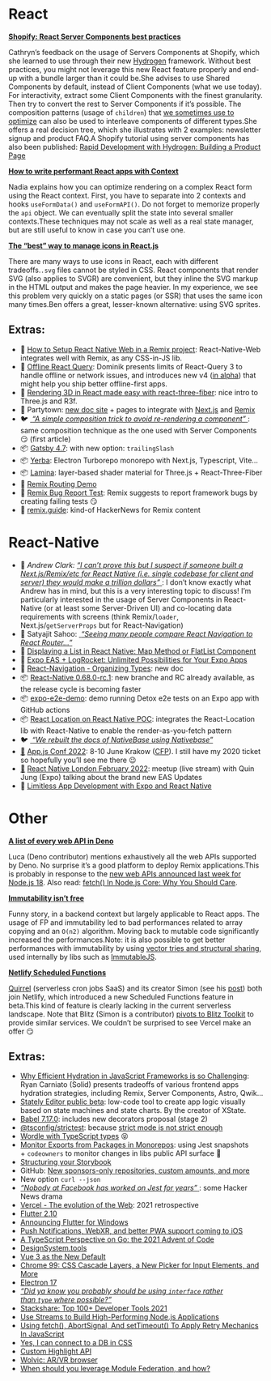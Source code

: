 # React 

[**Shopify: React Server Components best practices**](https://shopify.engineering/react-server-components-best-practices-hydrogen?utm_campaign=thisweekinreact&utm_medium=email&utm_source=Revue%20newsletter)

Cathryn’s feedback on the usage of Servers Components at Shopify, which she learned to use through their new [Hydrogen](https://hydrogen.shopify.dev/?utm_campaign=thisweekinreact&utm_medium=email&utm_source=Revue%20newsletter) framework. Without best practices, you might not leverage this new React feature properly and end-up with a bundle larger than it could be.She advises to use Shared Components by default, instead of Client Components (what we use today). For interactivity, extract some Client Components with the finest granularity. Then try to convert the rest to Server Components if it’s possible. The composition patterns (usage of `children`) that [we sometimes use to optimize](https://twitter.com/sebmarkbage/status/1096115287781400576?utm_campaign=thisweekinreact&utm_medium=email&utm_source=Revue%20newsletter) can also be used to interleave components of different types.She offers a real decision tree, which she illustrates with 2 examples: newsletter signup and product FAQ.A Shopify tutorial using server components has also been published: [Rapid Development with Hydrogen: Building a Product Page](https://shopify.engineering/rapid-development-hydrogen-building-product-page?utm_campaign=thisweekinreact&utm_medium=email&utm_source=Revue%20newsletter)

[**How to write performant React apps with Context**](https://www.developerway.com/posts/how-to-write-performant-react-apps-with-context?utm_campaign=thisweekinreact&utm_medium=email&utm_source=Revue%20newsletter)

Nadia explains how you can optimize rendering on a complex React form using the React context. First, you have to separate into 2 contexts and hooks `useFormData()` and `useFormAPI()`. Do not forget to memorize properly the `api` object. We can eventually split the state into several smaller contexts.These techniques may not scale as well as a real state manager, but are still useful to know in case you can’t use one.

[**The “best” way to manage icons in React.js**](https://benadam.me/thoughts/react-svg-sprites/?utm_campaign=thisweekinreact&utm_medium=email&utm_source=Revue%20newsletter)

There are many ways to use icons in React, each with different tradeoffs.`.svg` files cannot be styled in CSS. React components that render SVG (also applies to SVGR) are convenient, but they inline the SVG markup in the HTML output and makes the page heavier. In my experience, we see this problem very quickly on a static pages (or SSR) that uses the same icon many times.Ben offers a great, lesser-known alternative: using SVG sprites.

## **Extras:**
-   📜 [How to Setup React Native Web in a Remix project](https://horus.dev/blog/react-native-web-remix-setup?utm_campaign=thisweekinreact&utm_medium=email&utm_source=Revue%20newsletter): React-Native-Web integrates well with Remix, as any CSS-in-JS lib.
-   📜 [Offline React Query](https://tkdodo.eu/blog/offline-react-query?utm_campaign=thisweekinreact&utm_medium=email&utm_source=Revue%20newsletter): Dominik presents limits of React-Query 3 to handle offline or network issues, and introduces new v4 ([in alpha](https://github.com/tannerlinsley/react-query/releases?utm_campaign=thisweekinreact&utm_medium=email&utm_source=Revue%20newsletter)) that might help you ship better offline-first apps.
-   📜 [Rendering 3D in React made easy with react-three-fiber](https://tsh.io/blog/react-three-fiber/?utm_campaign=thisweekinreact&utm_medium=email&utm_source=Revue%20newsletter): nice intro to Three.js and R3f.
-   📖 Partytown: [new doc site](https://partytown.builder.io/?utm_campaign=thisweekinreact&utm_medium=email&utm_source=Revue%20newsletter) + pages to integrate with [Next.js](https://partytown.builder.io/nextjs?utm_campaign=thisweekinreact&utm_medium=email&utm_source=Revue%20newsletter) and [Remix](https://partytown.builder.io/remix?utm_campaign=thisweekinreact&utm_medium=email&utm_source=Revue%20newsletter)
-   🐦 [ *“A simple composition trick to avoid re-rendering a component”* ](https://twitter.com/asidorenko_/status/1490017216942780418?utm_campaign=thisweekinreact&utm_medium=email&utm_source=Revue%20newsletter): same composition technique as the one used with Server Components 😏 (first article)
-   📦 [Gatsby 4.7](https://www.gatsbyjs.com/docs/reference/release-notes/v4.7/?utm_campaign=thisweekinreact&utm_medium=email&utm_source=Revue%20newsletter): with new option: `trailingSlash`
-   📦 [Yerba](https://github.com/TheoBr/yerba?utm_campaign=thisweekinreact&utm_medium=email&utm_source=Revue%20newsletter): Electron Turborepo monorepo with Next.js, Typescript, Vite…
-   📦 [Lamina](https://github.com/pmndrs/lamina?utm_campaign=thisweekinreact&utm_medium=email&utm_source=Revue%20newsletter): layer-based shader material for Three.js + React-Three-Fiber
-   🔗 [Remix Routing Demo](https://remix-routing-demo.netlify.app/?utm_campaign=thisweekinreact&utm_medium=email&utm_source=Revue%20newsletter)
-   🔗 [Remix Bug Report Test](https://twitter.com/remix_run/status/1488999703354085380?utm_campaign=thisweekinreact&utm_medium=email&utm_source=Revue%20newsletter): Remix suggests to report framework bugs by creating failing tests 😏
-   🔗 [remix.guide](https://remix.guide/?utm_campaign=thisweekinreact&utm_medium=email&utm_source=Revue%20newsletter): kind-of HackerNews for Remix content 

# React-Native 
-   🧵 *Andrew Clark:* [*“I can’t prove this but I suspect if someone built a Next.js/Remix/etc for React Native (i.e. single codebase for client and server) they would make a trillion dollars”* ](https://twitter.com/acdlite/status/1489755769876754434?s=20&t=oOXVNH5yTvK-4xcWrJM7Ig&utm_campaign=thisweekinreact&utm_medium=email&utm_source=Revue%20newsletter): I don’t know exactly what Andrew has in mind, but this is a very interesting topic to discuss! I’m particularly interested in the usage of Server Components in React-Native (or at least some Server-Driven UI) and co-locating data requirements with screens (think Remix/`loader`, Next.js/`getServerProps` but for React-Navigation)
-   🧵 Satyajit Sahoo: [ *“Seeing many people compare React Navigation to React Router…”*](https://twitter.com/satya164/status/1490279552882511878?utm_campaign=thisweekinreact&utm_medium=email&utm_source=Revue%20newsletter)
-   📜 [Displaying a List in React Native: Map Method or FlatList Component](https://blog.expo.dev/react-native-flatlist-made-easy-20fca51e0327?utm_campaign=thisweekinreact&utm_medium=email&utm_source=Revue%20newsletter)
-   📜 [Expo EAS + LogRocket: Unlimited Possibilities for Your Expo Apps](https://blog.expo.dev/eas-logrocket-unlimited-possibilities-for-your-expo-apps-d74cf1fbf1b5?utm_campaign=thisweekinreact&utm_medium=email&utm_source=Revue%20newsletter)
-   📖 [React-Navigation - Organizing Types](https://reactnavigation.org/docs/typescript/?utm_campaign=thisweekinreact&utm_medium=email&utm_source=Revue%20newsletter#organizing-types): new doc
-   📦 [React-Native 0.68.0-rc.1](https://github.com/facebook/react-native/releases/tag/v0.68.0-rc.1?utm_campaign=thisweekinreact&utm_medium=email&utm_source=Revue%20newsletter): new branche and RC already available, as the release cycle is becoming faster
-   📦 [expo-e2e-demo](https://github.com/calitb/expo-e2e-demo?utm_campaign=thisweekinreact&utm_medium=email&utm_source=Revue%20newsletter): demo running Detox e2e tests on an Expo app with GitHub actions
-   📦 [React Location on React Native POC](https://github.com/tom-sherman/ReactLocationNative?utm_campaign=thisweekinreact&utm_medium=email&utm_source=Revue%20newsletter): integrates the React-Location lib with React-Native to enable the render-as-you-fetch pattern
-   🐦 [ *“We rebuilt the docs of NativeBase using Nativebase”*](https://twitter.com/sanketsahu/status/1489588106194202627?utm_campaign=thisweekinreact&utm_medium=email&utm_source=Revue%20newsletter)
-   [👥](https://emojikeyboard.org/copy/Busts_in_Silhouette_Emoji_%F0%9F%91%A5?utm_campaign=thisweekinreact&utm_medium=email&utm_source=Revue%20newsletter) [App.js Conf 2022](https://blog.swmansion.com/app-js-conf-2022-4ad792c0a566?utm_campaign=thisweekinreact&utm_medium=email&utm_source=Revue%20newsletter): 8-10 June Krakow ([CFP](https://docs.google.com/forms/d/e/1FAIpQLScyrpH1Htd1A6oEKL6RDDMckjP7L_FmWljsAvVpu-pbLhQiJw/viewform?utm_campaign=thisweekinreact&utm_medium=email&utm_source=Revue%20newsletter)). I still have my 2020 ticket so hopefully you’ll see me there 😉
-   [👥](https://emojikeyboard.org/copy/Busts_in_Silhouette_Emoji_%F0%9F%91%A5?utm_campaign=thisweekinreact&utm_medium=email&utm_source=Revue%20newsletter) [React Native London February 2022](https://www.meetup.com/React-Native-London/events/283794909/?utm_campaign=thisweekinreact&utm_medium=email&utm_source=Revue%20newsletter): meetup (live stream) with Quin Jung (Expo) talking about the brand new EAS Updates
-   🎥 [Limitless App Development with Expo and React Native](https://www.youtube.com/watch?utm_campaign=thisweekinreact&utm_medium=email&utm_source=Revue%20newsletter&v=b5ZHPJU_FLQ) 

# Other 
[**A list of every web API in Deno**](https://deno.com/blog/every-web-api-in-deno?utm_campaign=thisweekinreact&utm_medium=email&utm_source=Revue%20newsletter)

Luca (Deno contributor) mentions exhaustively all the web APIs supported by Deno. No surprise it’s a good platform to deploy Remix applications.This is probably in response to the [new web APIs announced last week for Node.js 18](https://twitter.com/MylesBorins/status/1489024782205173760?utm_campaign=thisweekinreact&utm_medium=email&utm_source=Revue%20newsletter). Also read: [fetch() In Node.js Core: Why You Should Care](https://fusebit.io/blog/node-fetch/?utm_campaign=thisweekinreact&utm_medium=email&utm_source=Revue%20newsletter).

[**Immutability isn’t free**](https://swizec.com/blog/immutability-isnt-free/?utm_campaign=thisweekinreact&utm_medium=email&utm_source=Revue%20newsletter)

Funny story, in a backend context but largely applicable to React apps. The usage of FP and immutability led to bad performances related to array copying and an `O(n2)` algorithm. Moving back to mutable code significantly increased the performances.Note: it is also possible to get better performances with immutability by using [vector tries and structural sharing](https://hypirion.com/musings/understanding-persistent-vector-pt-1?utm_campaign=thisweekinreact&utm_medium=email&utm_source=Revue%20newsletter), used internally by libs such as [ImmutableJS](https://immutable-js.com/?utm_campaign=thisweekinreact&utm_medium=email&utm_source=Revue%20newsletter).

[**Netlify Scheduled Functions**](https://www.netlify.com/blog/quirrel-joins-netlify-and-scheduled-functions-launches-in-beta?utm_campaign=thisweekinreact&utm_medium=email&utm_source=Revue%20newsletter)

[Quirrel](https://quirrel.dev/?utm_campaign=thisweekinreact&utm_medium=email&utm_source=Revue%20newsletter) (serverless cron jobs SaaS) and its creator Simon (see his [post](https://simonknott.de/articles/netlify-acquires-quirrel?utm_campaign=thisweekinreact&utm_medium=email&utm_source=Revue%20newsletter)) both join Netlify, which introduced a new Scheduled Functions feature in beta.This kind of feature is clearly lacking in the current serverless landscape. Note that Blitz (Simon is a contributor) [pivots to Blitz Toolkit](https://github.com/blitz-js/blitz/discussions/3075?utm_campaign=thisweekinreact&utm_medium=email&utm_source=Revue%20newsletter) to provide similar services. We couldn’t be surprised to see Vercel make an offer 😏

## **Extras:**
-   [Why Efficient Hydration in JavaScript Frameworks is so Challenging](https://dev.to/this-is-learning/why-efficient-hydration-in-javascript-frameworks-is-so-challenging-1ca3?utm_campaign=thisweekinreact&utm_medium=email&utm_source=Revue%20newsletter): Ryan Carniato (Solid) presents tradeoffs of various frontend apps hydration strategies, including Remix, Server Components, Astro, Qwik…
-   [Stately Editor public beta](https://stately.ai/blog/stately-editor-public-beta?utm_campaign=thisweekinreact&utm_medium=email&utm_source=Revue%20newsletter): low-code tool to create app logic visually based on state machines and state charts. By the creator of XState.
-   [Babel 7.17.0](https://babeljs.io/blog/2022/02/02/7.17.0?utm_campaign=thisweekinreact&utm_medium=email&utm_source=Revue%20newsletter): includes new decorators proposal (stage 2)
-   [@tsconfig/strictest](https://www.npmjs.com/package/@tsconfig/strictest?utm_campaign=thisweekinreact&utm_medium=email&utm_source=Revue%20newsletter): because [strict mode is not strict enough](https://twitter.com/orta/status/1489489857198051328?utm_campaign=thisweekinreact&utm_medium=email&utm_source=Revue%20newsletter)
-   [Wordle with TypeScript types](https://twitter.com/orta/status/1490631626828746753?utm_campaign=thisweekinreact&utm_medium=email&utm_source=Revue%20newsletter) 😝
-   [Monitor Exports from Packages in Monorepos](https://kamranicus.com/monitor-exports-from-node-js-packages-in-monorepos/?utm_campaign=thisweekinreact&utm_medium=email&utm_source=Revue%20newsletter): using Jest snapshots + `codeowners` to monitor changes in libs public API surface 🤔
-   [Structuring your Storybook](https://storybook.js.org/blog/structuring-your-storybook/?utm_campaign=thisweekinreact&utm_medium=email&utm_source=Revue%20newsletter)
-   GitHub: [New sponsors-only repositories, custom amounts, and more](https://github.blog/2022-02-02-new-sponsors-only-repositories-custom-amounts-and-more/?utm_campaign=thisweekinreact&utm_medium=email&utm_source=Revue%20newsletter)
-   New option `curl --json`
-   [*“Nobody at Facebook has worked on Jest for years”* ](https://news.ycombinator.com/item?id=30168241&utm_campaign=thisweekinreact&utm_medium=email&utm_source=Revue%20newsletter): some Hacker News drama
-   [Vercel - The evolution of the Web](https://vercel.com/blog/how-the-web-evolves?utm_campaign=thisweekinreact&utm_medium=email&utm_source=Revue%20newsletter): 2021 retrospective
-   [Flutter 2.10](https://medium.com/flutter/whats-new-in-flutter-2-10-5aafb0314b12?utm_campaign=thisweekinreact&utm_medium=email&utm_source=Revue%20newsletter)
-   [Announcing Flutter for Windows](https://medium.com/flutter/announcing-flutter-for-windows-6979d0d01fed?utm_campaign=thisweekinreact&utm_medium=email&utm_source=Revue%20newsletter)
-   [Push Notifications, WebXR, and better PWA support coming to iOS](https://firt.dev/ios-15.4b/?utm_campaign=thisweekinreact&utm_medium=email&utm_source=Revue%20newsletter)
-   [A TypeScript Perspective on Go: the 2021 Advent of Code](https://effectivetypescript.com/2022/02/06/advent-of-code-2021-golang/?utm_campaign=thisweekinreact&utm_medium=email&utm_source=Revue%20newsletter)
-   [DesignSystem.tools](https://www.designsystem.tools/?utm_campaign=thisweekinreact&utm_medium=email&utm_source=Revue%20newsletter)
-   [Vue 3 as the New Default](https://twitter.com/vuejs/status/1490592213184573441?utm_campaign=thisweekinreact&utm_medium=email&utm_source=Revue%20newsletter)
-   [Chrome 99: CSS Cascade Layers, a New Picker for Input Elements, and More](https://blog.chromium.org/2022/02/chrome-99-css-cascade-layers-new-picker.html?utm_campaign=thisweekinreact&utm_medium=email&utm_source=Revue%20newsletter)
-   [Electron 17](https://www.electronjs.org/blog/electron-17-0?utm_campaign=thisweekinreact&utm_medium=email&utm_source=Revue%20newsletter)
-   [*“Did ya know you probably should be using `interface` rather than `type` where possible?”*](https://twitter.com/alexdotjs/status/1489766836912668672?utm_campaign=thisweekinreact&utm_medium=email&utm_source=Revue%20newsletter)
-   [Stackshare: Top 100+ Developer Tools 2021](https://stackshare.io/posts/top-developer-tools-2021?utm_campaign=thisweekinreact&utm_medium=email&utm_source=Revue%20newsletter)
-   [Use Streams to Build High-Performing Node.js Applications](https://blog.appsignal.com/2022/02/02/use-streams-to-build-high-performing-nodejs-applications.html?utm_campaign=thisweekinreact&utm_medium=email&utm_source=Revue%20newsletter)
-   [Using fetch(), AbortSignal, And setTimeout() To Apply Retry Mechanics In JavaScript](https://www.bennadel.com/blog/4200-using-fetch-abortsignal-and-settimeout-to-apply-retry-mechanics-in-javascript.htm?utm_campaign=thisweekinreact&utm_medium=email&utm_source=Revue%20newsletter)
-   [Yes, I can connect to a DB in CSS](https://www.leemeichin.com/posts/yes-i-can-connect-to-a-db-in-css.html?utm_campaign=thisweekinreact&utm_medium=email&utm_source=Revue%20newsletter)
-   [Custom Highlight API](https://twitter.com/patrickbrosset/status/1484197202461401090?utm_campaign=thisweekinreact&utm_medium=email&utm_source=Revue%20newsletter)
-   [Wolvic: AR/VR browser](https://twitter.com/tomayac/status/1489256709163929606?utm_campaign=thisweekinreact&utm_medium=email&utm_source=Revue%20newsletter)
-   [When should you leverage Module Federation, and how?](https://scriptedalchemy.medium.com/when-should-you-leverage-module-federation-and-how-2998b132c840?utm_campaign=thisweekinreact&utm_medium=email&utm_source=Revue%20newsletter)
